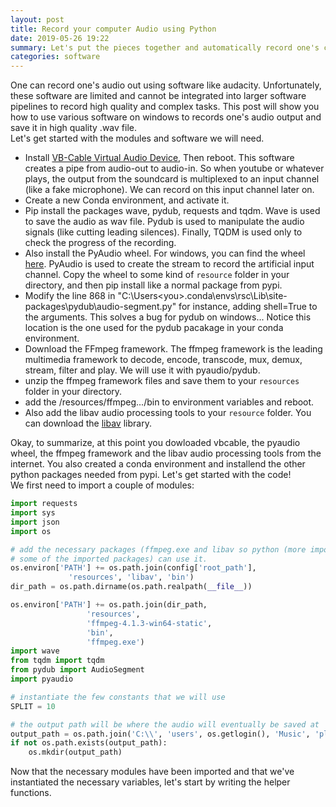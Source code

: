 ```yaml
---
layout: post
title: Record your computer Audio using Python 
date: 2019-05-26 19:22
summary: Let's put the pieces together and automatically record one's computer audio out.
categories: software
---
```


One can record one's audio out using software like audacity. Unfortunately, these software are limited and cannot be integrated into larger software pipelines to record high quality and complex tasks. This post will show you how to use various software on windows to records one's audio output and save it in high quality .wav file.  
Let's get started with the modules and software we will need.  

* Install [VB-Cable Virtual Audio Device](https://www.vb-audio.com/Cable/), Then reboot. This software creates a pipe from audio-out to audio-in. So when youtube or whatever plays, the output from the soundcard is multiplexed to an input channel (like a fake microphone). We can record on this input channel later on. 
* Create a new Conda environment, and activate it.
* Pip install the packages wave, pydub, requests and tqdm. Wave is used to save the audio as wav file. Pydub is used to manipulate the audio signals (like cutting leading silences).  Finally, TQDM is used only to check the progress of the recording.
* Also install the PyAudio wheel. For windows, you can find the wheel [here](https://www.lfd.uci.edu/~gohlke/pythonlibs/#pyaudio). PyAudio is used to create the stream to record the artificial input channel. Copy the wheel to some kind of `resource` folder in your directory, and then pip install like a normal package from pypi.
* Modify the line 868 in "C:\Users\<you>\.conda\envs\rsc\Lib\site-packages\pydub\audio-segment.py"
for instance, adding shell=True to the arguments. This solves a bug for pydub on windows... Notice this location is the one used for the pydub pacakage in your conda environment.
* Download the FFmpeg framework. The ffmpeg framework is the leading multimedia framework to decode, encode, transcode, mux, demux, stream, filter and play. We will use it with pyaudio/pydub.
* unzip the ffmpeg framework files and save them to your `resources` folder in your directory.
* add the /resources/ffmpeg.../bin to environment variables and reboot.
* Also add the libav audio processing tools to your `resource` folder. You can download the [libav](https://libav.org/download/) library.  
  
Okay, to summarize, at this point you dowloaded vbcable, the pyaudio wheel, the ffmpeg framework and the libav audio processing tools from the internet. You also created a conda environment and installend the other python packages needed from pypi. Let's get started with the code!  
We first need to import a couple of modules:  
```python
import requests
import sys
import json
import os

# add the necessary packages (ffmpeg.exe and libav so python (more importantly
# some of the imported packages) can use it.
os.environ['PATH'] += os.path.join(config['root_path'],
			 'resources', 'libav', 'bin')
dir_path = os.path.dirname(os.path.realpath(__file__))

os.environ['PATH'] += os.path.join(dir_path,
				 'resources',
				 'ffmpeg-4.1.3-win64-static',
				 'bin',
				 'ffmpeg.exe')
import wave
from tqdm import tqdm
from pydub import AudioSegment
import pyaudio

# instantiate the few constants that we will use
SPLIT = 10

# the output path will be where the audio will eventually be saved at
output_path = os.path.join('C:\\', 'users', os.getlogin(), 'Music', 'playlists')
if not os.path.exists(output_path):
    os.mkdir(output_path)
```
Now that the necessary modules have been imported and that we've instantiated the necessary variables, let's start by writing the helper functions. 































